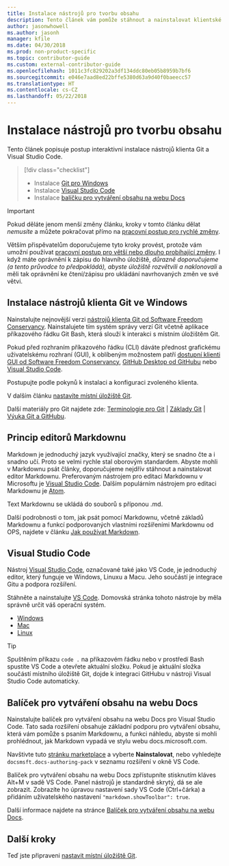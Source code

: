 ```yaml
---
title: Instalace nástrojů pro tvorbu obsahu
description: Tento článek vám pomůže stáhnout a nainstalovat klientské nástroje, které jsou potřeba pro Git a úpravy souborů markdownu.
author: jasonwhowell
ms.author: jasonh
manager: kfile
ms.date: 04/30/2018
ms.prod: non-product-specific
ms.topic: contributor-guide
ms.custom: external-contributor-guide
ms.openlocfilehash: 1011c3fc829202a3df134ddc80eb05b8959b7bf6
ms.sourcegitcommit: e046e7aad8ed22bffe5380d63a9d40f0baeecc57
ms.translationtype: HT
ms.contentlocale: cs-CZ
ms.lasthandoff: 05/22/2018
---
```

# <a name="install-content-authoring-tools"></a>Instalace nástrojů pro tvorbu obsahu

Tento článek popisuje postup interaktivní instalace nástrojů klienta Git a Visual Studio Code.
> [!div class="checklist"]
> * Instalace [Git pro Windows](https://git-scm.com/download/win)
> * Instalace [Visual Studio Code](https://code.visualstudio.com/)
> * Instalace [balíčku pro vytváření obsahu na webu Docs](https://marketplace.visualstudio.com/items?itemName=docsmsft.docs-authoring-pack)

>[!IMPORTANT]
> Pokud děláte jenom menší změny článku, kroky v tomto článku dělat *nemusíte* a můžete pokračovat přímo na [pracovní postup pro rychlé změny](index.md#quick-edits-to-existing-documents).
>
> Větším přispěvatelům doporučujeme tyto kroky provést, protože vám umožní používat [pracovní postup pro větší nebo dlouho probíhající změny](how-to-write-workflows-major.md). I když máte oprávnění k zápisu do hlavního úložiště, *důrazně doporučujeme (a tento průvodce to předpokládá), abyste úložiště rozvětvili a naklonovali* a měli tak oprávnění ke čtení/zápisu pro ukládání navrhovaných změn ve své větvi.

## <a name="install-git-client-tools-on-windows"></a>Instalace nástrojů klienta Git ve Windows

 Nainstalujte nejnovější verzi [nástrojů klienta Git od Software Freedom Conservancy](https://git-scm.com/download/). Nainstalujete tím systém správy verzí Git včetně aplikace příkazového řádku Git Bash, která slouží k interakci s místním úložištěm Git.

Pokud před rozhraním příkazového řádku (CLI) dáváte přednost grafickému uživatelskému rozhraní (GUI), k oblíbeným možnostem patří [dostupní klienti GUI od Software Freedom Conservancy](https://git-scm.com/downloads/guis), [GitHub Desktop od GitHubu](https://desktop.github.com/) nebo [Visual Studio Code](https://www.visualstudio.com/products/code-vs.aspx).

Postupujte podle pokynů k instalaci a konfiguraci zvoleného klienta.

V dalším článku [nastavíte místní úložiště Git](get-started-setup-local.md).

   Další materiály pro Git najdete zde: [Terminologie pro Git](https://help.github.com/articles/github-glossary) | [Základy Git](https://git-scm.com/book/en/v2/Getting-Started-Git-Basics) | [Výuka Git a GitHubu](https://help.github.com/articles/good-resources-for-learning-git-and-github/).

## <a name="understand-markdown-editors"></a>Princip editorů Markdownu

Markdown je jednoduchý jazyk využívající značky, který se snadno čte a i snadno učí. Proto se velmi rychle stal oborovým standardem. Abyste mohli v Markdownu psát články, doporučujeme nejdřív stáhnout a nainstalovat editor Markdownu.  Preferovaným nástrojem pro editaci Markdownu v Microsoftu je [Visual Studio Code](https://code.visualstudio.com/). Dalším populárním nástrojem pro editaci Markdownu je [Atom](https://atom.io).

Text Markdownu se ukládá do souborů s příponou .md.

Další podrobnosti o tom, jak psát pomocí Markdownu, včetně základů Markdownu a funkcí podporovaných vlastními rozšířeními Markdownu od OPS, najdete v článku [Jak používat Markdown](how-to-write-use-markdown.md).

## <a name="visual-studio-code"></a>Visual Studio Code

Nástroj [Visual Studio Code](https://code.visualstudio.com/), označované také jako VS Code, je jednoduchý editor, který funguje ve Windows, Linuxu a Macu. Jeho součástí je integrace Gitu a podpora rozšíření.

Stáhněte a nainstalujte [VS Code](https://code.visualstudio.com/). Domovská stránka tohoto nástroje by měla správně určit váš operační systém.

- [Windows](https://code.visualstudio.com/docs/setup/windows)
- [Mac](https://code.visualstudio.com/docs/setup/mac)
- [Linux](https://code.visualstudio.com/docs/setup/linux)

> [!TIP]
> Spuštěním příkazu `code .` na příkazovém řádku nebo v prostředí Bash spustíte VS Code a otevřete aktuální složku. Pokud je aktuální složka součástí místního úložiště Git, dojde k integraci GitHubu v nástroji Visual Studio Code automaticky.

## <a name="docs-authoring-pack"></a>Balíček pro vytváření obsahu na webu Docs
Nainstalujte balíček pro vytváření obsahu na webu Docs pro Visual Studio Code. Tato sada rozšíření obsahuje základní podporu pro vytváření obsahu, která vám pomůže s psaním Markdownu, a funkci náhledu, abyste si mohli prohlédnout, jak Markdown vypadá ve stylu webu docs.microsoft.com.

   Navštivte tuto [stránku marketplace](https://marketplace.visualstudio.com/items?itemName=docsmsft.docs-authoring-pack) a vyberte **Nainstalovat**, nebo vyhledejte `docsmsft.docs-authoring-pack` v seznamu rozšíření v okně VS Code. 

   Balíček pro vytváření obsahu na webu Docs zpřístupníte stisknutím kláves Alt+M v sadě VS Code. Panel nástrojů je standardně skrytý, dá se ale zobrazit. Zobrazíte ho úpravou nastavení sady VS Code (Ctrl+čárka) a přidáním uživatelského nastavení `"markdown.showToolbar": true`.

   Další informace najdete na stránce [Balíček pro vytváření obsahu na webu Docs](how-to-write-docs-auth-pack.md).


## <a name="next-steps"></a>Další kroky

Teď jste připraveni [nastavit místní úložiště Git](get-started-setup-local.md).
